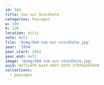 ```yaml
---
id: 504
title: Vue sur Stockholm
categories: Paysages
w: 180
h: 120
location: attic
note: null
file: '@img/504-vue-sur-stockholm.jpg'
year: '1954'
year_start: 1954
year_end: null
image: '@img/504-vue-sur-stockholm.jpg'
uuid: 4ef1cdfb-ba43-4d3f-b5f5-2fdfba307b49
collections:
  - paysages
---
```


